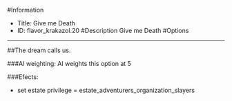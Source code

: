 #Information
 - Title: Give me Death
 - ID: flavor_krakazol.20
#Description
Give me Death
#Options

___
##The dream calls us.

###AI weighting:
AI weights this option at 5


###Efects:<ul><li>set estate privilege = estate_adventurers_organization_slayers</li></ul>
